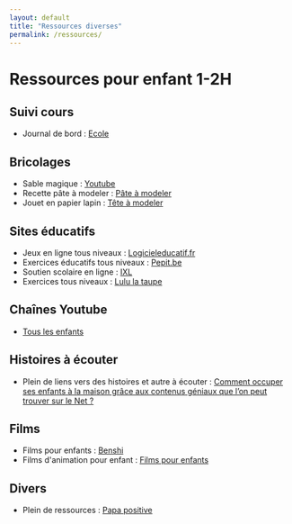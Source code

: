 ```yaml
---
layout: default
title: "Ressources diverses"
permalink: /ressources/
---
```


# Ressources pour enfant 1-2H

## Suivi cours

- Journal de bord : [Ecole](./Journal-bord-1P-pdf.pdf)

## Bricolages

- Sable magique : [Youtube](https://www.youtube.com/watch?v=IvBckF_yRA4)
- Recette pâte à modeler : [Pâte à modeler](./Recette-pate-a-modeler.pdf)
- Jouet en papier lapin : [Tête à modeler](https://www.teteamodeler.com/activite/jeu/jeu-lapin-1.asp)

## Sites éducatifs

- Jeux en ligne tous niveaux : [Logicieleducatif.fr](https://www.logicieleducatif.fr/)
- Exercices éducatifs tous niveaux : [Pepit.be](http://www.pepit.be/)
- Soutien scolaire en ligne : [IXL](https://fr.ixl.com/)
- Exercices tous niveaux : [Lulu la taupe](https://lululataupe.com/)

## Chaînes Youtube

- [Tous les enfants](https://www.youtube.com/channel/UCNXdiA3Wgg8B5JsWgfgQUHQ)

## Histoires à écouter

- Plein de liens vers des histoires et autre à écouter : [Comment occuper ses enfants à la maison grâce aux contenus géniaux que l’on peut trouver sur le Net ?](https://taleming.com/occuper-enfants-maison-coronavirus/?fbclid=IwAR2BTC-YsrdPr7JR_F8OD5R_e3JMmys_CLa9pHtmLkGk0lNtm1HCIT0ZKbI)

## Films

- Films pour enfants : [Benshi](https://benshi.fr/films/tous?a=67)
- Films d'animation pour enfant : [Films pour enfants](https://www.films-pour-enfants.com/tous-les-films-pour-enfants.html)

## Divers

- Plein de ressources : [Papa positive](https://papapositive.fr/)
